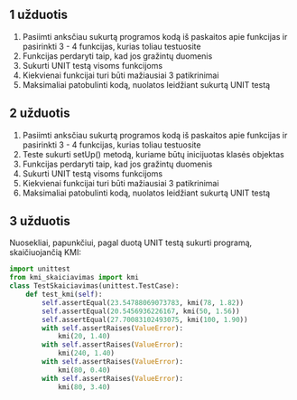## 1 užduotis
1. Pasiimti anksčiau sukurtą programos kodą iš paskaitos apie funkcijas ir pasirinkti 3 - 4 funkcijas, kurias toliau testuosite
2. Funkcijas perdaryti taip, kad jos gražintų duomenis
3. Sukurti UNIT testą visoms funkcijoms
4. Kiekvienai funkcijai turi būti mažiausiai 3 patikrinimai
5. Maksimaliai patobulinti kodą, nuolatos leidžiant sukurtą UNIT testą
## 2 užduotis
1. Pasiimti anksčiau sukurtą programos kodą iš paskaitos apie funkcijas ir pasirinkti 3 - 4 funkcijas, kurias toliau testuosite
2. Teste sukurti setUp() metodą, kuriame būtų inicijuotas klasės objektas
3. Funkcijas perdaryti taip, kad jos gražintų duomenis
4. Sukurti UNIT testą visoms funkcijoms
5. Kiekvienai funkcijai turi būti mažiausiai 3 patikrinimai
6. Maksimaliai patobulinti kodą, nuolatos leidžiant sukurtą UNIT testą
## 3 užduotis
Nuosekliai, papunkčiui, pagal duotą UNIT testą sukurti programą, skaičiuojančią KMI:
```python
import unittest
from kmi_skaiciavimas import kmi
class TestSkaiciavimas(unittest.TestCase):
    def test_kmi(self):
        self.assertEqual(23.54788069073783, kmi(78, 1.82))
        self.assertEqual(20.5456936226167, kmi(50, 1.56))
        self.assertEqual(27.70083102493075, kmi(100, 1.90))
        with self.assertRaises(ValueError):
            kmi(20, 1.40)
        with self.assertRaises(ValueError):
            kmi(240, 1.40)
        with self.assertRaises(ValueError):
            kmi(80, 0.40)
        with self.assertRaises(ValueError):
            kmi(80, 3.40)
```
